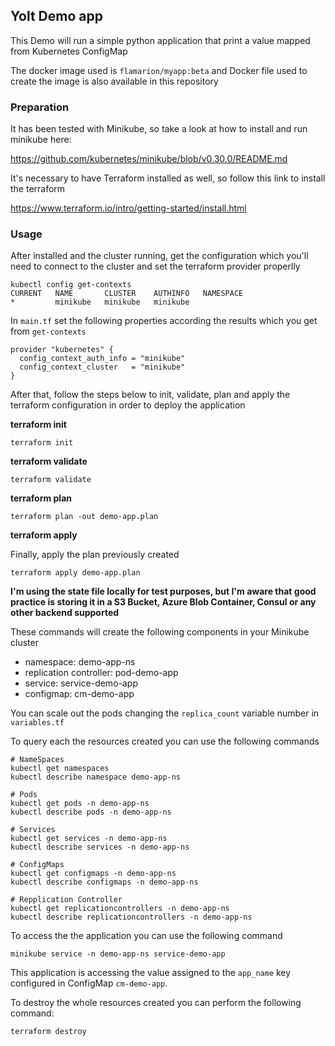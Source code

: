## Yolt Demo app

This Demo will run a simple python application that print a value mapped from Kubernetes ConfigMap

The docker image used is `flamarion/myapp:beta` and Docker file used to create the image is also available in this repository

### Preparation

It has been tested with Minikube, so take a look at how to install and run minikube here:

https://github.com/kubernetes/minikube/blob/v0.30.0/README.md

It's necessary to have Terraform installed as well, so follow this link to install the terraform

https://www.terraform.io/intro/getting-started/install.html

### Usage

After installed and the cluster running, get the configuration which you'll need to connect to the cluster and set the terraform provider properlly

```
kubectl config get-contexts
CURRENT   NAME       CLUSTER    AUTHINFO   NAMESPACE
*         minikube   minikube   minikube
```

In `main.tf` set the following properties according the results which you get from `get-contexts`

```
provider "kubernetes" {
  config_context_auth_info = "minikube"
  config_context_cluster   = "minikube"
}
```

After that, follow the steps below to init, validate, plan and apply the terraform configuration in order to deploy the application

**terraform init**

```
terraform init
```

**terraform validate**
```
terraform validate
```

**terraform plan**

```
terraform plan -out demo-app.plan
```

**terraform apply**

Finally, apply the plan previously created

```
terraform apply demo-app.plan
```

**I'm using the state file locally for test purposes, but I'm aware that good practice is storing it in a S3 Bucket, Azure Blob Container, Consul or any other backend supported**

These commands will create the following components in your Minikube cluster

- namespace: demo-app-ns
- replication controller: pod-demo-app
- service: service-demo-app
- configmap: cm-demo-app

You can scale out the pods changing the `replica_count` variable number in `variables.tf`

To query each the resources created you can use the following commands

```
# NameSpaces
kubectl get namespaces
kubectl describe namespace demo-app-ns

# Pods
kubectl get pods -n demo-app-ns
kubectl describe pods -n demo-app-ns

# Services
kubectl get services -n demo-app-ns
kubectl describe services -n demo-app-ns

# ConfigMaps
kubectl get configmaps -n demo-app-ns
kubectl describe configmaps -n demo-app-ns

# Repplication Controller
kubectl get replicationcontrollers -n demo-app-ns
kubectl describe replicationcontrollers -n demo-app-ns
```

To access the the application you can use the following command

`minikube service -n demo-app-ns service-demo-app`

This application is accessing the value assigned to the `app_name` key configured in ConfigMap `cm-demo-app`.

To destroy the whole resources created you can perform the following command:

```
terraform destroy
```
